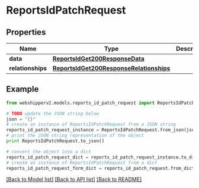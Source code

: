 # ReportsIdPatchRequest


## Properties
Name | Type | Description | Notes
------------ | ------------- | ------------- | -------------
**data** | [**ReportsIdGet200ResponseData**](ReportsIdGet200ResponseData.md) |  | [optional] 
**relationships** | [**ReportsIdGet200ResponseRelationships**](ReportsIdGet200ResponseRelationships.md) |  | [optional] 

## Example

```python
from webshipperv2.models.reports_id_patch_request import ReportsIdPatchRequest

# TODO update the JSON string below
json = "{}"
# create an instance of ReportsIdPatchRequest from a JSON string
reports_id_patch_request_instance = ReportsIdPatchRequest.from_json(json)
# print the JSON string representation of the object
print ReportsIdPatchRequest.to_json()

# convert the object into a dict
reports_id_patch_request_dict = reports_id_patch_request_instance.to_dict()
# create an instance of ReportsIdPatchRequest from a dict
reports_id_patch_request_form_dict = reports_id_patch_request.from_dict(reports_id_patch_request_dict)
```
[[Back to Model list]](../README.md#documentation-for-models) [[Back to API list]](../README.md#documentation-for-api-endpoints) [[Back to README]](../README.md)


